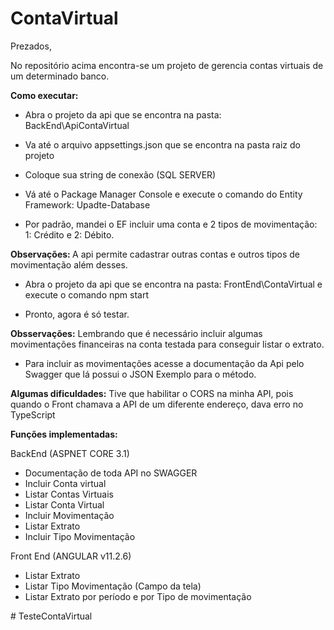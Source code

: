 # ContaVirtual

Prezados,

No repositório acima encontra-se um projeto de gerencia contas virtuais de um determinado banco.

<b>Como executar:</b>

- Abra o projeto da api que se encontra na pasta: BackEnd\ApiContaVirtual

- Va até o arquivo appsettings.json que se encontra na pasta raiz do projeto

- Coloque sua string de conexão (SQL SERVER)

- Vá até o Package Manager Console e execute o comando do Entity Framework: Upadte-Database

- Por padrão, mandei o EF incluir uma conta e 2 tipos de movimentação: 1: Crédito e 2: Débito.

<b>Observações: </b> A api permite cadastrar outras contas e outros tipos de movimentação além desses.

- Abra o projeto da api que se encontra na pasta: FrontEnd\ContaVirtual e execute o comando npm start

- Pronto, agora é só testar.

<b>Obsservações:</b> Lembrando que é necessário incluir algumas movimentações financeiras na conta testada para conseguir
listar o extrato.

- Para incluir as movimentações acesse a documentação da Api pelo Swagger que lá possui o JSON Exemplo para o método.


<b>Algumas dificuldades:</b> Tive que habilitar o CORS na minha API, pois quando o Front chamava a API de um diferente endereço, dava erro no TypeScript 

<b>Funções implementadas:</b>

BackEnd (ASPNET CORE 3.1)

- Documentação de toda API no SWAGGER
- Incluir Conta virtual
- Listar Contas Virtuais
- Listar Conta Virtual
- Incluir Movimentação
- Listar Extrato
- Incluir Tipo Movimentação


Front End (ANGULAR v11.2.6)

- Listar Extrato
- Listar Tipo Movimentação (Campo da tela)
- Listar Extrato por período e por Tipo de movimentação


#   T e s t e C o n t a V i r t u a l  
 